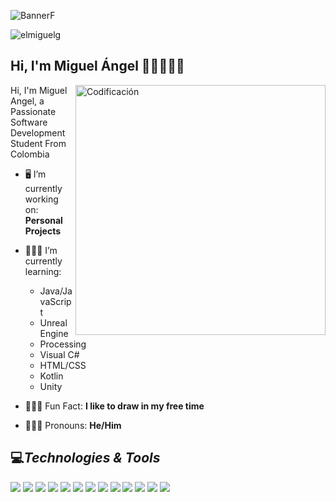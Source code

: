 ![BannerF](https://user-images.githubusercontent.com/113813583/192113968-720ae6e7-ede6-488e-aa36-eb80f2137767.png)
<p align="left"> <img src="https://komarev.com/ghpvc/?username=elmiguelg&label=Profile%20views&color=0e75b6&style=flat" alt="elmiguelg" /> </p>

## Hi, I'm Miguel Ángel 👋🏼👨🏽‍💻

<img align="right" alt="Codificación" width="400" src=https://miro.medium.com/max/1360/1*IRGHmiGsa16stedQvIaZfw.gif alt="GIF_Sistemas">

Hi, I'm Miguel Angel, a Passionate Software Development Student From Colombia

- 🖥 I’m currently working on: **Personal Projects**

- 👨🏽‍💻 I’m currently learning:
  - Java/JavaScript
  - Unreal Engine
  - Processing
  - Visual C#
  - HTML/CSS
  - Kotlin
  - Unity
  
- 👨🏽‍🎨 Fun Fact: **I like to draw in my free time**

- 👨🏽‍🎓 Pronouns: **He/Him**

## 💻***Technologies & Tools*** 

![](https://img.shields.io/badge/Code-CSharp-informational?style=flat&logo=c-sharp&logoColor=white&color=7790c6)
![](https://img.shields.io/badge/Code-.NET-informational?style=flat&logo=.net&logoColor=white&color=7790c6)
![](https://img.shields.io/badge/Code-Golang-informational?style=flat&logo=Go&logoColor=white&color=7790c6)
![](https://img.shields.io/badge/Code-Unity-informational?style=flat&logo=unity&logoColor=white&color=7790c6)
![](https://img.shields.io/badge/Code-Unreal_Engine-informational?style=flat&logo=Unreal-Engine&logoColor=white&color=7790c6)
![](https://img.shields.io/badge/Code-Git-informational?style=flat&logo=git&logoColor=white&color=7790c6)
![](https://img.shields.io/badge/Code-SQL_Server-informational?style=flat&logo=MicrosoftSQLServer&logoColor=white&color=7790c6)
![](https://img.shields.io/badge/Code-Processing-informational?style=flat&logo=ProcessingFoundation&logoColor=white&color=7790c6)
![](https://img.shields.io/badge/Tools-GitHub-informational?style=flat&logo=GitHub&logoColor=white&color=7790c6)
![](https://img.shields.io/badge/Tools-Trello-informational?style=flat&logo=Trello&logoColor=white&color=7790c6)
![](https://img.shields.io/badge/Tools-Photoshop-informational?style=flat&logo=Adobe-Photoshop&logoColor=white&color=7790c6)
![](https://img.shields.io/badge/Tools-Illustrator-informational?style=flat&logo=Adobe-Illustrator&logoColor=white&color=7790c6)
![](https://img.shields.io/badge/Tools-Linux-informational?style=flat&logo=Linux&logoColor=white&color=7790c6)
